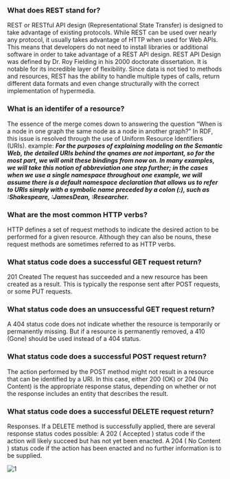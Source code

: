 ### What does REST stand for?
REST or RESTful API design (Representational State Transfer) is designed to take advantage of existing protocols. While REST can be used over nearly any protocol, it usually takes advantage of HTTP when used for Web APIs. This means that developers do not need to install libraries or additional software in order to take advantage of a REST API design. REST API Design was defined by Dr. Roy Fielding in his 2000 doctorate dissertation. It is notable for its incredible layer of flexibility. Since data is not tied to methods and resources, REST has the ability to handle multiple types of calls, return different data formats and even change structurally with the correct implementation of hypermedia.
### What is an identifer of a resource?
The essence of the merge comes down to answering the question “When is a node in one graph the same node as a node in another graph?” In RDF, this issue is resolved through the use of Uniform Resource Identifiers (URIs). 
example:
***For the purposes of explaining modeling on the Semantic Web, the detailed URIs behind the qnames are not important, so for the most part, we will omit these bindings from now on. In many examples, we will take this notion of abbreviation one step further; in the cases when we use a single namespace throughout one example, we will assume there is a default namespace declaration that allows us to refer to URIs simply with a symbolic name preceded by a colon (:), such as :Shakespeare, :JamesDean, :Researcher.***

### What are the most common HTTP verbs?
HTTP defines a set of request methods to indicate the desired action to be performed for a given resource. Although they can also be nouns, these request methods are sometimes referred to as HTTP verbs.
### What status code does a successful GET request return?
201 Created
The request has succeeded and a new resource has been created as a result. This is typically the response sent after POST requests, or some PUT requests. 
### What status code does an unsuccessful GET request return? 
A 404 status code does not indicate whether the resource is temporarily or permanently missing. But if a resource is permanently removed, a 410 (Gone) should be used instead of a 404 status. 


### What status code does a successful POST request return?
The action performed by the POST method might not result in a resource that can be identified by a URI. In this case, either 200 (OK) or 204 (No Content) is the appropriate response status, depending on whether or not the response includes an entity that describes the result.

### What status code does a successful DELETE request return?
Responses. If a DELETE method is successfully applied, there are several response status codes possible: A 202 ( Accepted ) status code if the action will likely succeed but has not yet been enacted. A 204 ( No Content ) status code if the action has been enacted and no further information is to be supplied.

![1](https://www.programmableweb.com/sites/default/files/Five-Best-Practices-for-Building-an-Effective-API-Marketplace-Figure-1-Key-components-of-an-API-Marketplace.png)